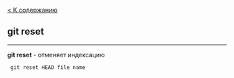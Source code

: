 [ < К содержанию](./readme.md) 
## git reset
---
**git reset** - отменяет индексацию




```bash-
 git reset HEAD file name 
```